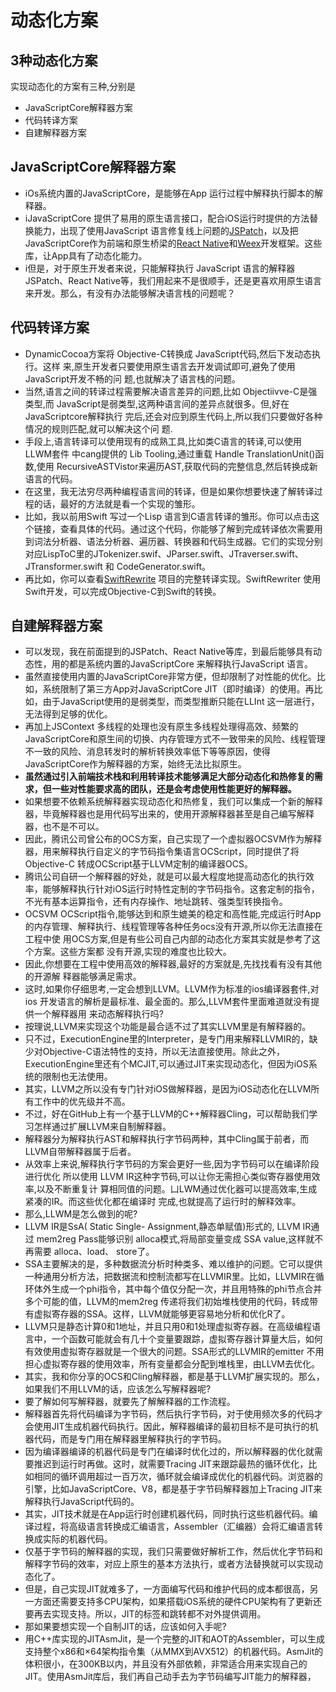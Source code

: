 # 动态化方案

## 3种动态化方案

实现动态化的方案有三种,分别是 
* JavaScriptCore解释器方案
* 代码转译方案
* 自建解释器方案

## JavaScriptCore解释器方案

* iOs系统内置的JavaScriptCore，是能够在App 运行过程中解释执行脚本的解释器。
* iJavaScriptCore 提供了易用的原生语言接口，配合iOS运行时提供的方法替换能力，出现了使用JavaScript 语言修复线上问题的[JSPatch](https://github.com/bang590/JSPatch)，以及把JavaScriptCore作为前端和原生桥梁的[React Native](https://github.com/facebook/react-native)和[Weex](https://github.com/alibaba/weex)开发框架。这些库，让App具有了动态化能力。
* i但是，对于原生开发者来说，只能解释执行 JavaScript 语言的解释器JSPatch、React Native等，我们用起来不是很顺手，还是更喜欢用原生语言来开发。那么，有没有办法能够解决语言栈的问题呢？

## 代码转译方案

* DynamicCocoa方案将 Objective-C转换成 JavaScript代码,然后下发动态执行。这样  来,原生开发者只要使用原生语言去开发调试即可,避免了使用 JavaScript开发不畅的问  题,也就解决了语言栈的问题。    
* 当然,语言之间的转译过程需要解决语言差异的问题,比如 Objectiⅳve-C是强类型,而  JavaScript是弱类型,这两种语言间的差异点就很多。但,好在 JavaScriptcore解释执行  完后,还会对应到原生代码上,所以我们只要做好各种情况的规则匹配,就可以解决这个问 题.    
* 手段上,语言转译可以使用现有的成熟工具,比如类C语言的转译,可以使用LLWM套件  中cang提供的 Lib Tooling,通过重载 Handle TranslationUnit()函数,使用  RecursiveASTVistor来遍历AST,获取代码的完整信息,然后转换成新语言的代码。
* 在这里，我无法穷尽两种编程语言间的转译，但是如果你想要快速了解转译过程的话，最好的方法就是看一个实现的雏形。
* 比如，我以前用Swift 写过一个Lisp 语言到C语言转译的雏形。你可以点击这个链接，查看具体的代码。通过这个代码，你能够了解到完成转译依次需要用到词法分析器、语法分析器、遍历器、转换器和代码生成器。它们的实现分别对应LispToC里的JTokenizer.swif、JParser.swift、JTraverser.swift、JTransformer.swift 和 CodeGenerator.swift。
* 再比如，你可以查看[SwiftRewrite](https://github.com/inamiy/SwiftRewriter) 项目的完整转译实现。SwiftRewriter 使用Swift开发，可以完成Objective-C到Swift的转换。

## 自建解释器方案

* 可以发现，我在前面提到的JSPatch、React Native等库，到最后能够具有动态性，用的都是系统内置的JavaScriptCore 来解释执行JavaScript 语言。
* 虽然直接使用内置的JavaScriptCore非常方便，但却限制了对性能的优化。比如，系统限制了第三方App对JavaScriptCore JIT（即时编译）的使用。再比如，由于JavaScript使用的是弱类型，而类型推断只能在LLInt 这一层进行，无法得到足够的优化。
* 再加上JSContext 多线程的处理也没有原生多线程处理得高效、频繁的JavaScriptCore和原生间的切换、内存管理方式不一致带来的风险、线程管理不一致的风险、消息转发时的解析转换效率低下等等原因，使得JavaScriptCore作为解释器的方案，始终无法比拟原生。
* **虽然通过引入前端技术栈和利用转译技术能够满足大部分动态化和热修复的需求，但一些对性能要求高的团队，还是会考虑使用性能更好的解释器。**
* 如果想要不依赖系统解释器实现动态化和热修复，我们可以集成一个新的解释器，毕竟解释器也是用代码写出来的，使用开源解释器甚至是自己编写解释器，也不是不可以。
* 因此，腾讯公司曾公布的OCS方案，自己实现了一个虚拟器OCSVM作为解释器，用来解释执行自定义的字节码指令集语言OCScript，同时提供了将Objective-C 转成OCScript基于LLVM定制的编译器OCS。
* 腾讯公司自研一个解释器的好处，就是可以最大程度地提高动态化的执行效率，能够解释执行针对iOS运行时特性定制的字节码指令。这套定制的指令，不光有基本运算指令，还有内存操作、地址跳转、强类型转换指令。
* OCSVM OCScript指令,能够达到和原生媲美的稳定和高性能,完成运行时App  的内存管理、解释执行、线程管理等各种任务ocs没有开源,所以你无法直接在工程中使  用OCS方案,但是有些公司自己内部的动态化方案其实就是参考了这个方案。这些方案都  没有开源,实现的难度也比较大。   
* 因此,你想要在工程中使用高效的解释器,最好的方案就是,先找找看有没有其他的开源解  释器能够满足需求。    
* 这时,如果你仔细思考,一定会想到LLVM。LLVM作为标准的ios编译器套件,对ios  开发语言的解析是最标准、最全面的。那么,LLVM套件里面难道就没有提供一个解释器用  来动态解释执行吗?   
* 按理说,LLVM来实现这个功能是最合适不过了其实LLVM里是有解释器的。
* 只不过，ExecutionEngine里的Interpreter，是专门用来解释LLVMIR的，缺少对Objective-C语法特性的支持，所以无法直接使用。除此之外，ExecutionEngine里还有个MCJIT,可以通过JIT来实现动态化，但因为iOS系统的限制也无法使用。
* 其实，LLVM之所以没有专门针对iOS做解释器，是因为iOS动态化在LLVM所有工作中的优先级并不高。
* 不过，好在GitHub上有一个基于LLVM的C++解释器Cling，可以帮助我们学习怎样通过扩展LLVM来自制解释器。
* 解释器分为解释执行AST和解释执行字节码两种，其中Cling属于前者，而LLVM自带解释器属于后者。
* 从效率上来说,解释执行字节码的方案会更好一些,因为字节码可以在编译阶段进行优化  所以使用 LLVM IR这种字节码,可以让你无需担心类似寄存器使用效率,以及不断重复计  算相同值的问题。凵LWM通过优化器可以提高效率,生成紧凑的IR。而这些优化都在编译时  完成,也就提高了运行时的解释效率。    
* 那么,LLWM是怎么做到的呢?    
* LLVM IR是SsA( Static Single- Assignment,静态单赋值)形式的, LLVM IR通过  mem2reg Pass能够识别 alloca模式,将局部变量变成 SSA value,这样就不再需要  alloca、load、 store了。
* SSA主要解决的是，多种数据流分析时种类多、难以维护的问题。它可以提供一种通用分析方法，把数据流和控制流都写在LLVMIR里。比如，LLVMIR在循环体外生成一个phi指令，其中每个值仅分配一次，并且用特殊的phi节点合并多个可能的值，LLVM的mem2reg 传递将我们初始堆栈使用的代码，转成带有虚拟寄存器的SSA。这样，LLVM就能够更容易地分析和优化R了。
* LLVM只是静态计算0和1地址，并且只用0和1处理虚拟寄存器。在高级编程语言中，一个函数可能就会有几十个变量要跟踪，虚拟寄存器计算量大后，如何有效使用虚拟寄存器就是一个很大的问题。SSA形式的LLVMIR的emitter 不用担心虚拟寄存器的使用效率，所有变量都会分配到堆栈里，由LLVM去优化。
* 其实，我和你分享的OCS和Cling解释器，都是基于LLVM扩展实现的。那么，如果我们不用LLVM的话，应该怎么写解释器呢?
* 要了解如何写解释器，就要先了解解释器的工作流程。
* 解释器首先将代码编译为字节码，然后执行字节码，对于使用频次多的代码才会使用JIT生成机器代码执行。因此，解释器编译的最初目标不是可执行的机器代码，而是专门用在解释器里解释执行的字节码。
* 因为编译器编译的机器代码是专门在编译时优化过的，所以解释器的优化就需要推迟到运行时再做。这时，就需要Tracing JIT来跟踪最热的循环优化，比如相同的循环调用超过一百万次，循环就会编译成优化的机器代码。浏览器的引擎，比如JavaScriptCore、V8，都是基于字节码解释器加上Tracing JIT来解释执行JavaScript代码的。
* 其实，JIT技术就是在App运行时创建机器代码，同时执行这些机器代码。编译过程，将高级语言转换成汇编语言，Assembler（汇编器）会将汇编语言转换成实际的机器代码。
* 仅基于字节码的解释器的实现，我们只需要做好解析工作，然后优化字节码和解释字节码的效率，对应上原生的基本方法执行，或者方法替换就可以实现动态化了。
* 但是，自己实现JIT就难多了，一方面编写代码和维护代码的成本都很高，另一方面还需要支持多CPU架构，如果搭载iOS系统的硬件CPU架构有了更新还要再去实现支持。所以，JIT的标签和跳转都不对外提供调用。
* 那如果要想实现一个自制JIT的话，应该如何入手呢?
* 用C++库实现的JITAsmJit，是一个完整的JIT和AOT的Assembler，可以生成支持整个x86和×64架构指令集（从MMX到AVX512）的机器代码。AsmJit的体积很小，在300KB以内，并且没有外部依赖，非常适合用来实现自己的JIT。使用AsmJit库后，我们再自己动手去为字节码编写JIT能力的解释器，
